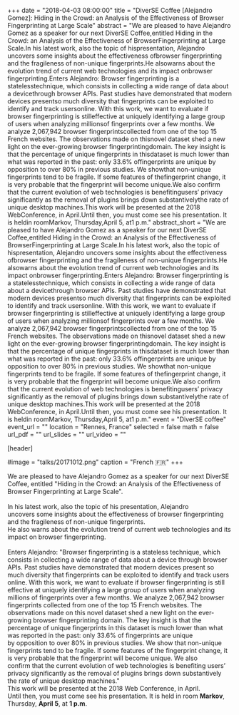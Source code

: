 +++
date = "2018-04-03 08:00:00"
title = "DiverSE Coffee [Alejandro Gomez]: Hiding in the Crowd: an Analysis of the Effectiveness of Browser Fingerprinting at Large Scale"
abstract = "We are pleased to have Alejandro Gomez as a speaker for our next DiverSE Coffee,entitled Hiding in the Crowd: an Analysis of the Effectiveness of BrowserFingerprinting at Large Scale.In his latest work, also the topic of hispresentation, Alejandro uncovers some insights about the effectiveness ofbrowser fingerprinting and the fragileness of non-unique fingerprints.He alsowarns about the evolution trend of current web technologies and its impact onbrowser fingerprinting.Enters Alejandro: Browser fingerprinting is a statelesstechnique, which consists in collecting a wide range of data about a devicethrough browser APIs. Past studies have demonstrated that modern devices presentso much diversity that fingerprints can be exploited to identify and track usersonline. With this work, we want to evaluate if browser fingerprinting is stilleffective at uniquely identifying a large group of users when analyzing millionsof fingerprints over a few months. We analyze 2,067,942 browser fingerprintscollected from one of the top 15 French websites. The observations made on thisnovel dataset shed a new light on the ever-growing browser fingerprintingdomain. The key insight is that the percentage of unique fingerprints in thisdataset is much lower than what was reported in the past: only 33.6% offingerprints are unique by opposition to over 80% in previous studies. We showthat non-unique fingerprints tend to be fragile. If some features of thefingerprint change, it is very probable that the fingerprint will become unique.We also confirm that the current evolution of web technologies is benefitingusers’ privacy significantly as the removal of plugins brings down substantivelythe rate of unique desktop machines.This work will be presented at the 2018 WebConference, in April.Until then, you must come see his presentation. It is heldin roomMarkov, Thursday,April 5, at1 p.m."
abstract_short = "We are pleased to have Alejandro Gomez as a speaker for our next DiverSE Coffee,entitled Hiding in the Crowd: an Analysis of the Effectiveness of BrowserFingerprinting at Large Scale.In his latest work, also the topic of hispresentation, Alejandro uncovers some insights about the effectiveness ofbrowser fingerprinting and the fragileness of non-unique fingerprints.He alsowarns about the evolution trend of current web technologies and its impact onbrowser fingerprinting.Enters Alejandro: Browser fingerprinting is a statelesstechnique, which consists in collecting a wide range of data about a devicethrough browser APIs. Past studies have demonstrated that modern devices presentso much diversity that fingerprints can be exploited to identify and track usersonline. With this work, we want to evaluate if browser fingerprinting is stilleffective at uniquely identifying a large group of users when analyzing millionsof fingerprints over a few months. We analyze 2,067,942 browser fingerprintscollected from one of the top 15 French websites. The observations made on thisnovel dataset shed a new light on the ever-growing browser fingerprintingdomain. The key insight is that the percentage of unique fingerprints in thisdataset is much lower than what was reported in the past: only 33.6% offingerprints are unique by opposition to over 80% in previous studies. We showthat non-unique fingerprints tend to be fragile. If some features of thefingerprint change, it is very probable that the fingerprint will become unique.We also confirm that the current evolution of web technologies is benefitingusers’ privacy significantly as the removal of plugins brings down substantivelythe rate of unique desktop machines.This work will be presented at the 2018 WebConference, in April.Until then, you must come see his presentation. It is heldin roomMarkov, Thursday,April 5, at1 p.m."
event = "DiverSE coffee"
event_url = ""
location = "Rennes, France"
selected = false
math = false
url_pdf = ""
url_slides = ""
url_video = ""


[header]

#image = "talks/20171012.png"
caption = "French :fr:"
+++


<div><span id="m_-6749792293828953091result_box" lang="en">We are pleased to have Alejandro Gomez as a speaker for our next DiverSE Coffee, entitled "Hiding in the Crowd: an Analysis of the Effectiveness of Browser Fingerprinting at Large Scale".</span></div>
<div><span lang="en"> </span></div>
<div><span lang="en">In his latest work, also the topic of his presentation, Alejandro uncovers some insights about the effectiveness of browser fingerprinting and the fragileness of non-unique fingerprints.</span></div>
<div><span lang="en">He also warns about the evolution trend of current web technologies and its impact on browser fingerprinting.</span></div>
<div><span lang="en"> </span></div>
<div>Enters Alejandro: "Browser fingerprinting is a stateless technique, which consists in collecting a wide range of data about a device through browser APIs. Past studies have demonstrated that modern devices present so much diversity that fingerprints can be exploited to identify and track users online. With this work, we want to evaluate if browser fingerprinting is still effective at uniquely identifying a large group of users when analyzing millions of fingerprints over a few months. We analyze 2,067,942 browser fingerprints collected from one of the top 15 French websites. The observations made on this novel dataset shed a new light on the ever-growing browser fingerprinting domain. The key insight is that the percentage of unique fingerprints in this dataset is much lower than what was reported in the past: only 33.6% of fingerprints are unique by opposition to over 80% in previous studies. We show that non-unique fingerprints tend to be fragile. If some features of the fingerprint change, it is very probable that the fingerprint will become unique. We also confirm that the current evolution of web technologies is benefiting users’ privacy significantly as the removal of plugins brings down substantively the rate of unique desktop machines."</div>
<div></div>
<div>This work will be presented at the 2018 Web Conference, in April.</div>
<div>Until then, you must come see his presentation. It is held in room <strong>Markov</strong>, Thursday, <strong>April 5</strong>, at <strong>1 p.m</strong>.</div>
